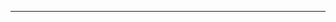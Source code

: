 <!--
CO_OP_TRANSLATOR_METADATA:
{
  "original_hash": "661bbc8e2592ebbb96aa84b1462f5755",
  "translation_date": "2025-08-28T20:16:38+00:00",
  "source_file": "03-CoreGenerativeAITechniques/README.md",
  "language_code": "tw"
}
-->


---

